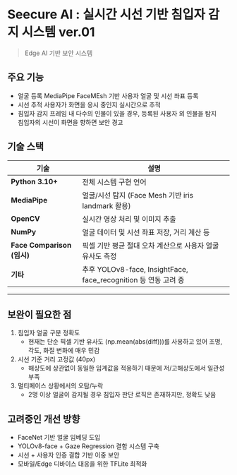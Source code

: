 # Seecure AI : 실시간 시선 기반 침입자 감지 시스템 ver.01
> Edge AI 기반 보안 시스템



## 주요 기능
- 얼굴 등록
  MediaPipe FaceMEsh 기반 사용자 얼굴 및 시선 좌표 등록
- 시선 추적
  사용자가 화면을 응시 중인지 실시간으로 추적
- 침입자 감지
  프레임 내 다수의 인물이 있을 경우, 등록된 사용자 외 인물을 탐지  
  침입자의 시선이 화면을 향하면 보안 경고



## 기술 스택
| 기술        | 설명                                                                 |
|-------------|----------------------------------------------------------------------|
| **Python 3.10+** | 전체 시스템 구현 언어                                              |
| **MediaPipe**    | 얼굴/시선 탐지 (Face Mesh 기반 iris landmark 활용)               |
| **OpenCV**       | 실시간 영상 처리 및 이미지 추출                                   |
| **NumPy**        | 얼굴 데이터 및 시선 좌표 저장, 거리 계산 등                       |
| **Face Comparison (임시)** | 픽셀 기반 평균 절대 오차 계산으로 사용자 얼굴 유사도 측정 |
| **기타**         | 추후 YOLOv8-face, InsightFace, face_recognition 등 연동 고려 중 |

---



## 보완이 필요한 점
1. 침입자 얼굴 구분 정확도
   - 현재는 단순 픽셀 기반 유사도 (np.mean(abs(diff)))를 사용하고 있어 조명, 각도, 화질 변화에 매우 민감
3. 시선 기준 거리 고정값 (40px)
   - 해상도에 상관없이 동일한 임계값을 적용하기 때문에 저/고해상도에서 일관성 부족
4. 멀티페이스 상황에서의 오탐/누락
   - 2명 이상 얼굴이 감지될 경우 침입자 판단 로직은 존재하지만, 정확도 낮음



## 고려중인 개선 방향
- FaceNet 기반 얼굴 임베딩 도입
- YOLOv8-face + Gaze Regression 결합 시스템 구축
- 시선 + 사용자 인증 결합 기반 이중 보안
- 모바일/Edge 디바이스 대응을 위한 TFLite 최적화
